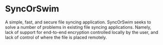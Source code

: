# SyncOrSwim

A simple, fast, and secure file syncing application. SyncOrSwim seeks to solve a number of problems in existing file syncing applications.
Namely, lack of support for end-to-end encryption controlled locally by the user, and lack of control of where the file is placed remotely.

